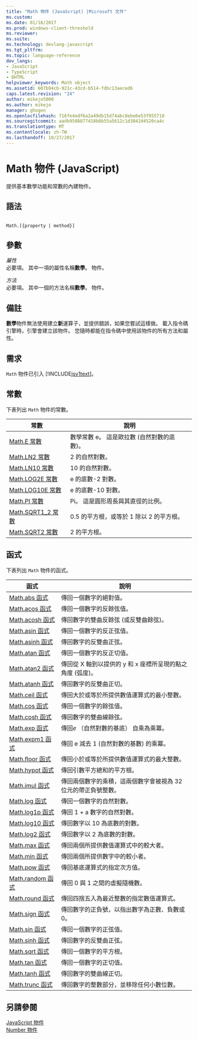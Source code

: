 ```yaml
---
title: "Math 物件 (JavaScript) |Microsoft 文件"
ms.custom: 
ms.date: 01/18/2017
ms.prod: windows-client-threshold
ms.reviewer: 
ms.suite: 
ms.technology: devlang-javascript
ms.tgt_pltfrm: 
ms.topic: language-reference
dev_langs:
- JavaScript
- TypeScript
- DHTML
helpviewer_keywords: Math object
ms.assetid: 607b94cb-921c-43cd-b514-fdbc13aeced6
caps.latest.revision: "24"
author: mikejo5000
ms.author: mikejo
manager: ghogen
ms.openlocfilehash: f16fe4edf6a2a49db15d74abc8ebe6e53f955710
ms.sourcegitcommit: aadb9588877418b8b55a5612c1d3842d4520ca4c
ms.translationtype: MT
ms.contentlocale: zh-TW
ms.lasthandoff: 10/27/2017
---
```

# <a name="math-object-javascript"></a>Math 物件 (JavaScript)
提供基本數學功能和常數的內建物件。  
  
## <a name="syntax"></a>語法  
  
```  
  
Math.[{property | method}]  
```  
  
## <a name="parameters"></a>參數  
 *屬性*  
 必要項。 其中一項的屬性名稱**數學**。 物件。  
  
 *方法*  
 必要項。 其中一個的方法名稱**數學**。 物件。  
  
## <a name="remarks"></a>備註  
 **數學**物件無法使用建立**新**運算子，並提供錯誤，如果您嘗試這樣做。 載入指令碼引擎時，引擎會建立該物件。 您隨時都能在指令碼中使用該物件的所有方法和屬性。  
  
## <a name="requirements"></a>需求  
 `Math` 物件已引入 [!INCLUDE[jsv1text](../../javascript/reference/includes/jsv1text-md.md)]。  
  
<a name="js56jsobjmathprop"></a>   
## <a name="constants"></a>常數  
 下表列出 `Math` 物件的常數。  
  
|常數|說明|  
|--------------|-----------------|  
|[Math.E 常數](../../javascript/reference/math-constants-javascript.md)|數學常數 e。 這是歐拉數 (自然對數的底數)。|  
|[Math.LN2 常數](../../javascript/reference/math-constants-javascript.md)|2 的自然對數。|  
|[Math.LN10 常數](../../javascript/reference/math-constants-javascript.md)|10 的自然對數。|  
|[Math.LOG2E 常數](../../javascript/reference/math-constants-javascript.md)|e 的底數-2 對數。|  
|[Math.LOG10E 常數](../../javascript/reference/math-constants-javascript.md)|e 的底數-10 對數。|  
|[Math.PI 常數](../../javascript/reference/math-constants-javascript.md)|Pi。 這是圓形周長與其直徑的比例。|  
|[Math.SQRT1_2 常數](../../javascript/reference/math-constants-javascript.md)|0.5 的平方根，或等於 1 除以 2 的平方根。|  
|[Math.SQRT2 常數](../../javascript/reference/math-constants-javascript.md)|2 的平方根。|  
  
<a name="js56jsobjmathmeth"></a>   
## <a name="functions"></a>函式  
 下表列出 `Math` 物件的函式。  
  
|函式|說明|  
|--------------|-----------------|  
|[Math.abs 函式](../../javascript/reference/math-abs-function-javascript.md)|傳回一個數字的絕對值。|  
|[Math.acos 函式](../../javascript/reference/math-acos-function-javascript.md)|傳回一個數字的反餘弦值。|  
|[Math.acosh 函式](../../javascript/reference/math-acosh-function-javascript.md)|傳回數字的雙曲反餘弦 (或反雙曲餘弦)。|  
|[Math.asin 函式](../../javascript/reference/math-asin-function-javascript.md)|傳回一個數字的反正弦值。|  
|[Math.asinh 函式](../../javascript/reference/math-asinh-function-javascript.md)|傳回數字的反雙曲正弦。|  
|[Math.atan 函式](../../javascript/reference/math-atan-function-javascript.md)|傳回一個數字的反正切值。|  
|[Math.atan2 函式](../../javascript/reference/math-atan2-function-javascript.md)|傳回從 X 軸到以提供的 y 和 x 座標所呈現的點之角度 (弧度)。|  
|[Math.atanh 函式](../../javascript/reference/math-atanh-function-javascript.md)|傳回數字的反雙曲正切。|  
|[Math.ceil 函式](../../javascript/reference/math-ceil-function-javascript.md)|傳回大於或等於所提供數值運算式的最小整數。|  
|[Math.cos 函式](../../javascript/reference/math-cos-function-javascript.md)|傳回一個數字的餘弦值。|  
|[Math.cosh 函式](../../javascript/reference/math-cosh-function-javascript.md)|傳回數字的雙曲線餘弦。|  
|[Math.exp 函式](../../javascript/reference/math-exp-function-javascript.md)|傳回*e* （自然對數的基底） 自乘為乘冪。|  
|[Math.expm1 函式](../../javascript/reference/math-expm1-function-javascript.md)|傳回 e 減去 1 (自然對數的基數) 的乘冪。|  
|[Math.floor 函式](../../javascript/reference/math-floor-function-javascript.md)|傳回小於或等於所提供數值運算式的最大整數。|  
|[Math.hypot 函式](../../javascript/reference/math-hypot-function-javascript.md)|傳回引數平方總和的平方根。|  
|[Math.imul 函式](../../javascript/reference/math-imul-function-javascript.md)|傳回兩個數字的乘積，這兩個數字會被視為 32 位元的帶正負號整數。|  
|[Math.log 函式](../../javascript/reference/math-log-function-javascript.md)|傳回一個數字的自然對數。|  
|[Math.log1p 函式](../../javascript/reference/math-log1p-function-javascript.md)|傳回 1 + a 數字的自然對數。|  
|[Math.log10 函式](../../javascript/reference/math-log10-function-javascript.md)|傳回數字以 10 為底數的對數。|  
|[Math.log2 函式](../../javascript/reference/math-log2-function-javascript.md)|傳回數字以 2 為底數的對數。|  
|[Math.max 函式](../../javascript/reference/math-max-function-javascript.md)|傳回兩個所提供數值運算式中的較大者。|  
|[Math.min 函式](../../javascript/reference/math-min-function-javascript.md)|傳回兩個所提供數字中的較小者。|  
|[Math.pow 函式](../../javascript/reference/math-pow-function-javascript.md)|傳回基底運算式的指定次方值。|  
|[Math.random 函式](../../javascript/reference/math-random-function-javascript.md)|傳回 0 與 1 之間的虛擬隨機數。|  
|[Math.round 函式](../../javascript/reference/math-round-function-javascript.md)|傳回四捨五入為最近整數的指定數值運算式。|  
|[Math.sign 函式](../../javascript/reference/math-sign-function-javascript.md)|傳回數字的正負號，以指出數字為正數、負數或 0。|  
|[Math.sin 函式](../../javascript/reference/math-sin-function-javascript.md)|傳回一個數字的正弦值。|  
|[Math.sinh 函式](../../javascript/reference/math-sinh-function-javascript.md)|傳回數字的反雙曲正弦。|  
|[Math.sqrt 函式](../../javascript/reference/math-sqrt-function-javascript.md)|傳回一個數字的平方根。|  
|[Math.tan 函式](../../javascript/reference/math-tan-function-javascript.md)|傳回一個數字的正切值。|  
|[Math.tanh 函式](../../javascript/reference/math-tanh-function-javascript.md)|傳回數字的雙曲線正切。|  
|[Math.trunc 函式](../../javascript/reference/math-trunc-function-javascript.md)|傳回數字的整數部分，並移除任何小數位數。|  
  
## <a name="see-also"></a>另請參閱  
 [JavaScript 物件](../../javascript/reference/javascript-objects.md)   
 [Number 物件](../../javascript/reference/number-object-javascript.md)